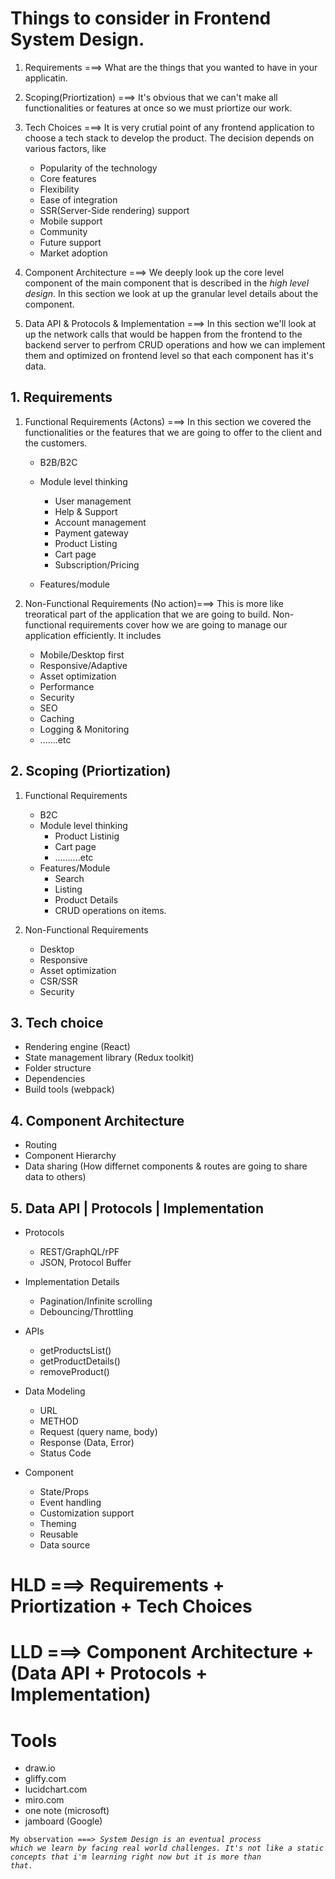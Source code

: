 # Things to consider in Frontend System Design.

1. Requirements ===> What are the things that you wanted to have in your applicatin.

2. Scoping(Priortization) ===> It's obvious that we can't make all functionalities or features at once so we must priortize our work.

3. Tech Choices ===> It is very crutial point of any frontend application to choose a tech stack to develop the product. The decision depends on various factors, like

   - Popularity of the technology
   - Core features
   - Flexibility
   - Ease of integration
   - SSR(Server-Side rendering) support
   - Mobile support
   - Community
   - Future support
   - Market adoption

4. Component Architecture ===> We deeply look up the core level component of the main component that is described in the _high level design_. In this section we look at up the granular level details about the component.

5. Data API & Protocols & Implementation ===> In this section we'll look at up the network calls that would be happen from the frontend to the backend server to perfrom CRUD operations and how we can implement them and optimized on frontend level so that each component has it's data.

## 1. Requirements

1. Functional Requirements (Actons) ===> In this section we covered the functionalities or the features that we are going to offer to the client and the customers.

   - B2B/B2C
   - Module level thinking

     - User management
     - Help & Support
     - Account management
     - Payment gateway
     - Product Listing
     - Cart page
     - Subscription/Pricing

   - Features/module

2. Non-Functional Requirements (No action)===> This is more like treoratical part of the application that we are going to build. Non-functional requirements cover how we are going to manage our application efficiently. It includes
   - Mobile/Desktop first
   - Responsive/Adaptive
   - Asset optimization
   - Performance
   - Security
   - SEO
   - Caching
   - Logging & Monitoring
   - .......etc

## 2. Scoping (Priortization)

1. Functional Requirements

   - B2C
   - Module level thinking
     - Product Listinig
     - Cart page
     - ..........etc
   - Features/Module
     - Search
     - Listing
     - Product Details
     - CRUD operations on items.

2. Non-Functional Requirements
   - Desktop
   - Responsive
   - Asset optimization
   - CSR/SSR
   - Security

## 3. Tech choice

- Rendering engine (React)
- State management library (Redux toolkit)
- Folder structure
- Dependencies
- Build tools (webpack)

## 4. Component Architecture

- Routing
- Component Hierarchy
- Data sharing (How differnet components & routes are going to share data to others)

## 5. Data API | Protocols | Implementation

- Protocols

  - REST/GraphQL/rPF
  - JSON, Protocol Buffer

- Implementation Details

  - Pagination/Infinite scrolling
  - Debouncing/Throttling

- APIs

  - getProductsList()
  - getProductDetails()
  - removeProduct()

- Data Modeling
  - URL
  - METHOD
  - Request (query name, body)
  - Response (Data, Error)
  - Status Code
- Component
  - State/Props
  - Event handling
  - Customization support
  - Theming
  - Reusable
  - Data source

# HLD ===> Requirements + Priortization + Tech Choices

# LLD ===> Component Architecture + (Data API + Protocols + Implementation)

# Tools

- draw.io
- gliffy.com
- lucidchart.com
- miro.com
- one note (microsoft)
- jamboard (Google)

<code>My observation ===> _System Design is an eventual process which we learn by facing real world challenges. It's not like a static concepts that i'm learning right now but it is more than that._</code>
